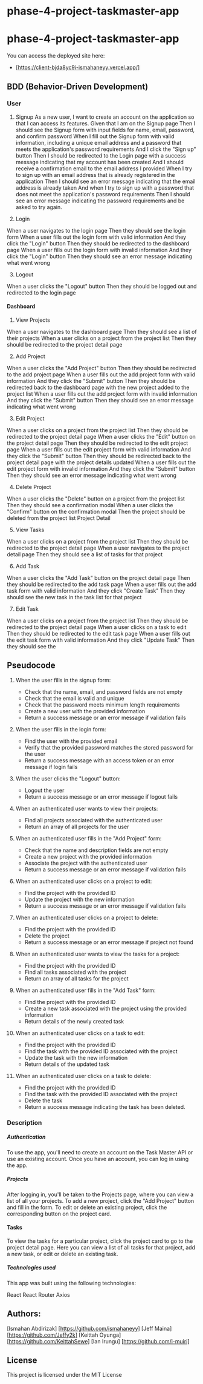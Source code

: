 # phase-4-project-taskmaster-app

# phase-4-project-taskmaster-app

You can access the deployed site here:
   - [https://client-bjda8yc9i-ismahaneyy.vercel.app/]

## BDD (Behavior-Driven Development)
### User

1. Signup
As a new user, I want to create an account on the application so that I can access its features.
Given that I am on the Signup page
Then I should see the Signup form with input fields for name, email, password, and confirm password
When I fill out the Signup form with valid information, including a unique email address and a password that meets the application's password requirements
And I click the "Sign up" button
Then I should be redirected to the Login page with a success message indicating that my account has been created
And I should receive a confirmation email to the email address I provided
When I try to sign up with an email address that is already registered in the application
Then I should see an error message indicating that the email address is already taken
And when I try to sign up with a password that does not meet the application's password requirements
Then I should see an error message indicating the password requirements and be asked to try again.

2. Login

When a user navigates to the login page
Then they should see the login form
When a user fills out the login form with valid information
And they click the "Login" button
Then they should be redirected to the dashboard page
When a user fills out the login form with invalid information
And they click the "Login" button
Then they should see an error message indicating what went wrong

3. Logout

When a user clicks the "Logout" button
Then they should be logged out and redirected to the login page

#### Dashboard
1. View Projects

When a user navigates to the dashboard page
Then they should see a list of their projects
When a user clicks on a project from the project list
Then they should be redirected to the project detail page

2. Add Project

When a user clicks the "Add Project" button
Then they should be redirected to the add project page
When a user fills out the add project form with valid information
And they click the "Submit" button
Then they should be redirected back to the dashboard page with the new project added to the project list
When a user fills out the add project form with invalid information
And they click the "Submit" button
Then they should see an error message indicating what went wrong

3. Edit Project

When a user clicks on a project from the project list
Then they should be redirected to the project detail page
When a user clicks the "Edit" button on the project detail page
Then they should be redirected to the edit project page
When a user fills out the edit project form with valid information
And they click the "Submit" button
Then they should be redirected back to the project detail page with the project details updated
When a user fills out the edit project form with invalid information
And they click the "Submit" button
Then they should see an error message indicating what went wrong

4. Delete Project

When a user clicks the "Delete" button on a project from the project list
Then they should see a confirmation modal
When a user clicks the "Confirm" button on the confirmation modal
Then the project should be deleted from the project list
Project Detail

5. View Tasks

When a user clicks on a project from the project list
Then they should be redirected to the project detail page
When a user navigates to the project detail page
Then they should see a list of tasks for that project

6. Add Task

When a user clicks the "Add Task" button on the project detail page
Then they should be redirected to the add task page
When a user fills out the add task form with valid information
And they click "Create Task"
Then they should see the new task in the task list for that project

7. Edit Task

When a user clicks on a project from the project list
Then they should be redirected to the project detail page
When a user clicks on a task to edit
Then they should be redirected to the edit task page
When a user fills out the edit task form with valid information
And they click "Update Task"
Then they should see the

## Pseudocode
1. When the user fills in the signup form:

    - Check that the name, email, and password fields are not empty
    - Check that the email is valid and unique
    - Check that the password meets minimum length requirements
    - Create a new user with the provided information
    - Return a success message or an error message if validation fails

2. When the user fills in the login form:

    - Find the user with the provided email
    - Verify that the provided password matches the stored password for the user
    - Return a success message with an access token or an error message if login fails

3. When the user clicks the "Logout" button:

    - Logout the user
    - Return a success message or an error message if logout fails

4.  When an authenticated user wants to view their projects:
    - Find all projects associated with the authenticated user
    - Return an array of all projects for the user

5. When an authenticated user fills in the "Add Project" form:

    - Check that the name and description fields are not empty
    - Create a new project with the provided information
    - Associate the project with the authenticated user
    - Return a success message or an error message if validation fails

6. When an authenticated user clicks on a project to edit:

    - Find the project with the provided ID
    - Update the project with the new information
    - Return a success message or an error message if validation fails

7. When an authenticated user clicks on a project to delete:

    - Find the project with the provided ID
    - Delete the project
    - Return a success message or an error message if project not found

8. When an authenticated user wants to view the tasks for a project:

    - Find the project with the provided ID
    - Find all tasks associated with the project
    - Return an array of all tasks for the project

9. When an authenticated user fills in the "Add Task" form:

    - Find the project with the provided ID
    - Create a new task associated with the project using the provided information
    - Return details of the newly created task

10. When an authenticated user clicks on a task to edit:

    - Find the project with the provided ID
    - Find the task with the provided ID associated with the project
    - Update the task with the new information
    - Return details of the updated task

11. When an authenticated user clicks on a task to delete:
    - Find the project with the provided ID
    - Find the task with the provided ID associated with the project
    - Delete the task
    - Return a success message indicating the task has been deleted.

### Description

##### Authentication
To use the app, you'll need to create an account on the Task Master API or use an existing account. Once you have an account, you can log in using the app.

##### Projects
After logging in, you'll be taken to the Projects page, where you can view a list of all your projects. To add a new project, click the "Add Project" button and fill in the form. To edit or delete an existing project, click the corresponding button on the project card.

#### Tasks
To view the tasks for a particular project, click the project card to go to the project detail page. Here you can view a list of all tasks for that project, add a new task, or edit or delete an existing task.

##### Technologies used
This app was built using the following technologies:

React
React Router
Axios

## Authors:

[Ismahan Abdirizak] [https://github.com/ismahaneyy]
[Jeff Maina] [https://github.com/Jeffy2k]
[Keittah Oyunga] [https://github.com/KeittahSewe]
[Ian Irungu] [https://github.com/i-muiri]


## License

This project is licensed under the MIT License
